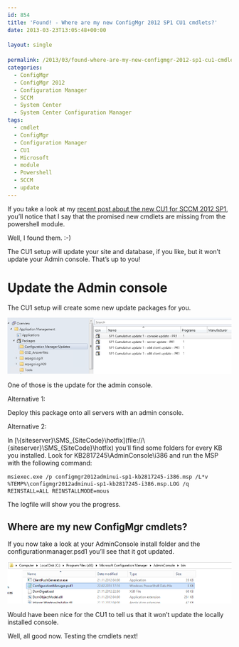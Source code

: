 ```yaml
---
id: 854
title: 'Found! - Where are my new ConfigMgr 2012 SP1 CU1 cmdlets?'
date: 2013-03-23T13:05:48+00:00

layout: single

permalink: /2013/03/found-where-are-my-new-configmgr-2012-sp1-cu1-cmdlets/
categories:
  - ConfigMgr
  - ConfigMgr 2012
  - Configuration Manager
  - SCCM
  - System Center
  - System Center Configuration Manager
tags:
  - cmdlet
  - ConfigMgr
  - Configuration Manager
  - CU1
  - Microsoft
  - module
  - Powershell
  - SCCM
  - update
---
```

If you take a look at my [recent post about the new CU1 for SCCM 2012 SP1](/2013/03/23/cumulative-update-1-for-configuration-manager-2012/), you’ll notice that I say that the promised new cmdlets are missing from the powershell module.

Well, I found them. :-)

The CU1 setup will update your site and database, if you like, but it won’t update your Admin console. That’s up to you!

# Update the Admin console

The CU1 setup will create some new update packages for you.

![image](/media/2013/03/image23.png)

One of those is the update for the admin console.

Alternative 1:

Deploy this package onto all servers with an admin console.

Alternative 2:

In [\\{siteserver}\SMS_{SiteCode}\hotfix\](file://\\{siteserver}\SMS_{SiteCode}\hotfix\) you’ll find some folders for every KB you installed. Look for KB2817245\AdminConsole\i386 and run the MSP with the following command:

```
msiexec.exe /p configmgr2012adminui-sp1-kb2817245-i386.msp /L*v %TEMP%\configmgr2012adminui-sp1-kb2817245-i386.msp.LOG /q REINSTALL=ALL REINSTALLMODE=mous
```

The logfile will show you the progress.

## Where are my new ConfigMgr cmdlets?

If you now take a look at your AdminConsole install folder and the configurationmanager.psd1 you’ll see that it got updated.

![image](/media/2013/03/image24.png)

Would have been nice for the CU1 to tell us that it won’t update the locally installed console.

Well, all good now. Testing the cmdlets next!



